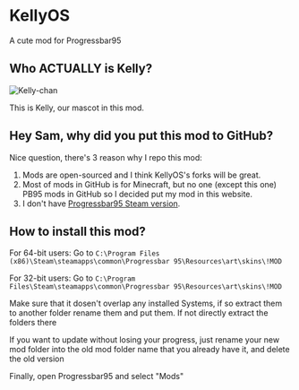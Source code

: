 # KellyOS
A cute mod for Progressbar95

## Who ACTUALLY is Kelly?
![Kelly-chan](https://cdn.discordapp.com/attachments/811803235617996803/889361888411009084/a1.png)

This is Kelly, our mascot in this mod.

## Hey Sam, why did you put this mod to GitHub?
Nice question, there's 3 reason why I repo this mod:
1. Mods are open-sourced and I think KellyOS's forks will be great.
2. Most of mods in GitHub is for Minecraft, but no one (except this one) PB95 mods in GitHub so I decided put my mod in this website.
3. I don't have [Progressbar95 Steam version](https://store.steampowered.com/app/1304550/Progressbar95/).

## How to install this mod?
For 64-bit users: Go to
```C:\Program Files (x86)\Steam\steamapps\common\Progressbar 95\Resources\art\skins\!MOD```

For 32-bit users: Go to
```C:\Program Files\Steam\steamapps\common\Progressbar 95\Resources\art\skins\!MOD```

Make sure that it dosen't overlap any installed Systems, if so extract them to another folder rename them and put them. If not directly extract the folders there

If you want to update without losing your progress, just rename your new mod folder into the old mod folder name that you already have it, and delete the old version

Finally, open Progressbar95 and select "Mods"
